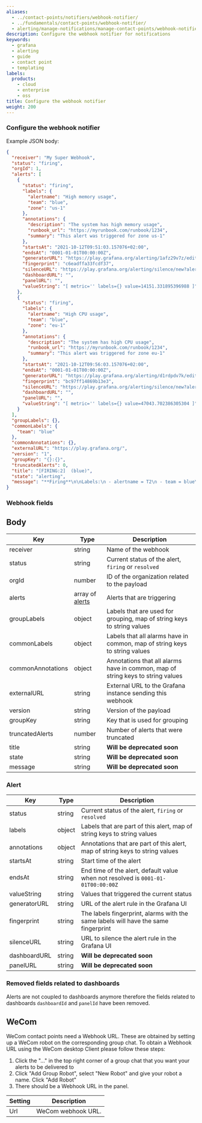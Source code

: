 ```yaml
---
aliases:
  - ../contact-points/notifiers/webhook-notifier/
  - ../fundamentals/contact-points/webhook-notifier/
  - alerting/manage-notifications/manage-contact-points/webhook-notifier/
description: Configure the webhook notifier for notifications
keywords:
  - grafana
  - alerting
  - guide
  - contact point
  - templating
labels:
  products:
    - cloud
    - enterprise
    - oss
title: Configure the webhook notifier
weight: 200
---
```


### Configure the webhook notifier

Example JSON body:

```json
{
  "receiver": "My Super Webhook",
  "status": "firing",
  "orgId": 1,
  "alerts": [
    {
      "status": "firing",
      "labels": {
        "alertname": "High memory usage",
        "team": "blue",
        "zone": "us-1"
      },
      "annotations": {
        "description": "The system has high memory usage",
        "runbook_url": "https://myrunbook.com/runbook/1234",
        "summary": "This alert was triggered for zone us-1"
      },
      "startsAt": "2021-10-12T09:51:03.157076+02:00",
      "endsAt": "0001-01-01T00:00:00Z",
      "generatorURL": "https://play.grafana.org/alerting/1afz29v7z/edit",
      "fingerprint": "c6eadffa33fcdf37",
      "silenceURL": "https://play.grafana.org/alerting/silence/new?alertmanager=grafana&matchers=alertname%3DT2%2Cteam%3Dblue%2Czone%3Dus-1",
      "dashboardURL": "",
      "panelURL": "",
      "valueString": "[ metric='' labels={} value=14151.331895396988 ]"
    },
    {
      "status": "firing",
      "labels": {
        "alertname": "High CPU usage",
        "team": "blue",
        "zone": "eu-1"
      },
      "annotations": {
        "description": "The system has high CPU usage",
        "runbook_url": "https://myrunbook.com/runbook/1234",
        "summary": "This alert was triggered for zone eu-1"
      },
      "startsAt": "2021-10-12T09:56:03.157076+02:00",
      "endsAt": "0001-01-01T00:00:00Z",
      "generatorURL": "https://play.grafana.org/alerting/d1rdpdv7k/edit",
      "fingerprint": "bc97ff14869b13e3",
      "silenceURL": "https://play.grafana.org/alerting/silence/new?alertmanager=grafana&matchers=alertname%3DT1%2Cteam%3Dblue%2Czone%3Deu-1",
      "dashboardURL": "",
      "panelURL": "",
      "valueString": "[ metric='' labels={} value=47043.702386305304 ]"
    }
  ],
  "groupLabels": {},
  "commonLabels": {
    "team": "blue"
  },
  "commonAnnotations": {},
  "externalURL": "https://play.grafana.org/",
  "version": "1",
  "groupKey": "{}:{}",
  "truncatedAlerts": 0,
  "title": "[FIRING:2]  (blue)",
  "state": "alerting",
  "message": "**Firing**\n\nLabels:\n - alertname = T2\n - team = blue\n - zone = us-1\nAnnotations:\n - description = This is the alert rule checking the second system\n - runbook_url = https://myrunbook.com\n - summary = This is my summary\nSource: https://play.grafana.org/alerting/1afz29v7z/edit\nSilence: https://play.grafana.org/alerting/silence/new?alertmanager=grafana&matchers=alertname%3DT2%2Cteam%3Dblue%2Czone%3Dus-1\n\nLabels:\n - alertname = T1\n - team = blue\n - zone = eu-1\nAnnotations:\nSource: https://play.grafana.org/alerting/d1rdpdv7k/edit\nSilence: https://play.grafana.org/alerting/silence/new?alertmanager=grafana&matchers=alertname%3DT1%2Cteam%3Dblue%2Czone%3Deu-1\n"
}
```

### Webhook fields

## Body

| Key               | Type                      | Description                                                                     |
| ----------------- | ------------------------- | ------------------------------------------------------------------------------- |
| receiver          | string                    | Name of the webhook                                                             |
| status            | string                    | Current status of the alert, `firing` or `resolved`                             |
| orgId             | number                    | ID of the organization related to the payload                                   |
| alerts            | array of [alerts](#alert) | Alerts that are triggering                                                      |
| groupLabels       | object                    | Labels that are used for grouping, map of string keys to string values          |
| commonLabels      | object                    | Labels that all alarms have in common, map of string keys to string values      |
| commonAnnotations | object                    | Annotations that all alarms have in common, map of string keys to string values |
| externalURL       | string                    | External URL to the Grafana instance sending this webhook                       |
| version           | string                    | Version of the payload                                                          |
| groupKey          | string                    | Key that is used for grouping                                                   |
| truncatedAlerts   | number                    | Number of alerts that were truncated                                            |
| title             | string                    | **Will be deprecated soon**                                                     |
| state             | string                    | **Will be deprecated soon**                                                     |
| message           | string                    | **Will be deprecated soon**                                                     |

### Alert

| Key          | Type   | Description                                                                        |
| ------------ | ------ | ---------------------------------------------------------------------------------- |
| status       | string | Current status of the alert, `firing` or `resolved`                                |
| labels       | object | Labels that are part of this alert, map of string keys to string values            |
| annotations  | object | Annotations that are part of this alert, map of string keys to string values       |
| startsAt     | string | Start time of the alert                                                            |
| endsAt       | string | End time of the alert, default value when not resolved is `0001-01-01T00:00:00Z`   |
| valueString  | string | Values that triggered the current status                                           |
| generatorURL | string | URL of the alert rule in the Grafana UI                                            |
| fingerprint  | string | The labels fingerprint, alarms with the same labels will have the same fingerprint |
| silenceURL   | string | URL to silence the alert rule in the Grafana UI                                    |
| dashboardURL | string | **Will be deprecated soon**                                                        |
| panelURL     | string | **Will be deprecated soon**                                                        |

### Removed fields related to dashboards

Alerts are not coupled to dashboards anymore therefore the fields related to dashboards `dashboardId` and `panelId` have been removed.

## WeCom

WeCom contact points need a Webhook URL. These are obtained by setting up a WeCom robot on the corresponding group chat. To obtain a Webhook URL using the WeCom desktop Client please follow these steps:

1. Click the "..." in the top right corner of a group chat that you want your alerts to be delivered to
2. Click "Add Group Robot", select "New Robot" and give your robot a name. Click "Add Robot"
3. There should be a Webhook URL in the panel.

| Setting | Description        |
| ------- | ------------------ |
| Url     | WeCom webhook URL. |
